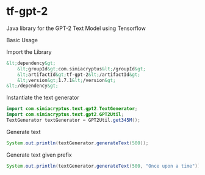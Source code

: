 # tf-gpt-2
Java library for the GPT-2 Text Model using Tensorflow

Basic Usage

Import the Library

```xml
&lt;dependency&gt;
    &lt;groupId&gt;com.simiacryptus&lt;/groupId&gt;
    &lt;artifactId&gt;tf-gpt-2&lt;/artifactId&gt;
    &lt;version&gt;1.7.1&lt;/version&gt;
&lt;/dependency&gt;
```

Instantiate the text generator

```java
import com.simiacryptus.text.gpt2.TextGenerator;
import com.simiacryptus.text.gpt2.GPT2Util;
TextGenerator textGenerator = GPT2Util.get345M();
```

Generate text

```java
System.out.println(textGenerator.generateText(500));
```

Generate text given prefix

```java
System.out.println(textGenerator.generateText(500, "Once upon a time"));
```

